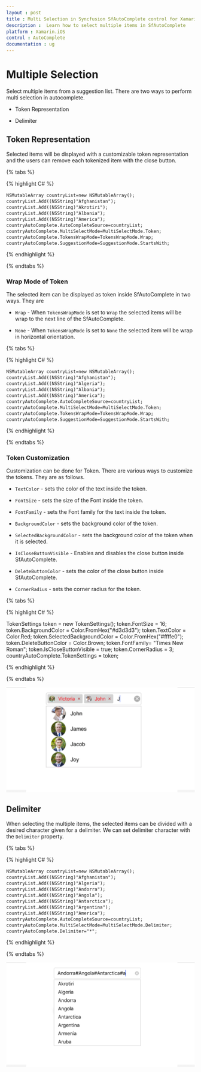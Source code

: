 ```yaml
---
layout : post
title : Multi Selection in Syncfusion SfAutoComplete control for Xamarin.iOS
description :  Learn how to select multiple items in SfAutoComplete
platform : Xamarin.iOS 
control : AutoComplete
documentation : ug
---
```


# Multiple Selection

Select multiple items from a suggestion list. There are two ways to perform multi selection in autocomplete.

* Token Representation

* Delimiter

## Token Representation

Selected items will be displayed with a customizable token representation and the users can remove each tokenized item with the close button.

{% tabs %}

{% highlight C# %}

	NSMutableArray countryList=new NSMutableArray();
	countryList.Add((NSString)"Afghanistan");
	countryList.Add((NSString)"Akrotiri");
	countryList.Add((NSString)"Albania"); 
	countryList.Add((NSString)"America"); 
	countryAutoComplete.AutoCompleteSource=countryList;
	countryAutoComplete.MultiSelectMode=MultiSelectMode.Token;
	countryAutoComplete.TokensWrapMode=TokensWrapMode.Wrap;
	countryAutoComplete.SuggestionMode=SuggestionMode.StartsWith;

{% endhighlight %}

{% endtabs %}

### Wrap Mode of Token

The selected item can be displayed as token inside SfAutoComplete in two ways. They are

* `Wrap` - When `TokensWrapMode` is set to `Wrap` the selected items will be wrap to the next line of the SfAutoComplete.

* `None` - When `TokensWrapMode` is set to `None` the selected item will be wrap in horizontal orientation.

{% tabs %}

{% highlight C# %}

	NSMutableArray countryList=new NSMutableArray();
	countryList.Add((NSString)"Afghanistan");
	countryList.Add((NSString)"Algeria");
	countryList.Add((NSString)"Albania"); 
	countryList.Add((NSString)"America"); 
	countryAutoComplete.AutoCompleteSource=countryList;
	countryAutoComplete.MultiSelectMode=MultiSelectMode.Token;
	countryAutoComplete.TokensWrapMode=TokensWrapMode.Wrap;
	countryAutoComplete.SuggestionMode=SuggestionMode.StartsWith;

{% endhighlight %}

{% endtabs %}

### Token Customization

Customization can be done for Token. There are various ways to customize the tokens. They are as follows.

* `TextColor` - sets the color of the text inside the token.

* `FontSize` - sets the size of the Font inside the token.

* `FontFamily` - sets the Font family for the text inside the token.

* `BackgroundColor` - sets the background color of the token.

* `SelectedBackgroundColor` - sets the background color of the token when it is selected.

* `IsCloseButtonVisible` - Enables and disables the close button inside SfAutoComplete.

* `DeleteButtonColor` - sets the color of the close button inside SfAutoComplete.

* `CornerRadius` - sets the corner radius for the token.

{% tabs %}

{% highlight C# %}



TokenSettings token = new TokenSettings();
        token.FontSize = 16;
        token.BackgroundColor = Color.FromHex("#d3d3d3");
        token.TextColor = Color.Red;
        token.SelectedBackgroundColor = Color.FromHex("#ffffe0");
        token.DeleteButtonColor = Color.Brown;
         token.FontFamily= "Times New Roman";
        token.IsCloseButtonVisible = true;
        token.CornerRadius = 3;
        countryAutoComplete.TokenSettings = token;
        

{% endhighlight %}

{% endtabs %}


![](images/Token_iOS.png)

## Delimiter

When selecting the multiple items, the selected items can be divided with a desired character given for a delimiter. We can set delimiter character with the `Delimiter` property.

{% tabs %}

{% highlight C# %}

	NSMutableArray countryList=new NSMutableArray();
	countryList.Add((NSString)"Afghanistan");
	countryList.Add((NSString)"Algeria");
	countryList.Add((NSString)"Andorra"); 
	countryList.Add((NSString)"Angola"); 
	countryList.Add((NSString)"Antarctica");
	countryList.Add((NSString)"Argentina");  
	countryList.Add((NSString)"America"); 
	countryAutoComplete.AutoCompleteSource=countryList;
	countryAutoComplete.MultiSelectMode=MultiSelectMode.Delimiter;
	countryAutoComplete.Delimiter="*";

{% endhighlight %}

{% endtabs %}

![](images/Delimiter.png)

